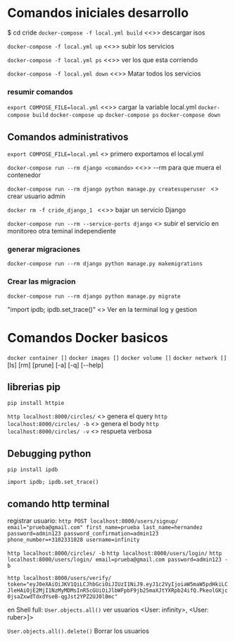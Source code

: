 # Comandos iniciales desarrollo
$ cd cride
`docker-compose -f local.yml build` <<>> descargar isos

`docker-compose -f local.yml up` <<>> subir los servicios

`docker-compose -f local.yml ps` <<>> ver los que esta corriendo

`docker-compose -f local.yml down` <<>> Matar todos los servicios 

### resumir comandos 
`export COMPOSE_FILE=local.yml` <<>> cargar la variable local.yml
`docker-compose build` 
`docker-compose up` 
`docker-compose ps` 
`docker-compose down`

## Comandos administrativos 

`export COMPOSE_FILE=local.yml` <> primero exportamos el local.yml

`docker-compose run --rm django <comando>` <<>> --rm para que muera el contenedor

`docker-compose run --rm django python manage.py createsuperuser ` <> crear usuario admin

`docker rm -f cride_django_1 `  <<>> bajar un servicio Django

`docker-compose run --rm --service-ports django` <> subir el servicio en monitoreo otra teminal independiente

### generar migraciones 
`docker-compose run --rm django python manage.py makemigrations`

### Crear las migracion
`docker-compose run --rm django python manage.py migrate`

"import ipdb; ipdb.set_trace()"  <> Ver en la terminal log y gestion

# Comandos Docker basicos

`docker container []`
`docker images []`
`docker volume []`
`docker network []`
[ls]
[rm]
[prune]
[-a]
[-q]
[--help]

## librerias pip

`pip install httpie`

`http localhost:8000/circles/`  <> genera el query
`http localhost:8000/circles/ -b` <> genera el body
`http localhost:8000/circles/ -v` <> respueta verbosa


## Debugging python 
`pip install ipdb` 

`import ipdb; ipdb.set_trace()`
## comando http terminal
registrar usuario:
`http POST localhost:8000/users/signup/ email="prueba@gmail.com" first_name=prueba last_name=hernandez password=admin123 password_confirmation=admin123 phone_number=+3102331028 username=infinity`

`http localhost:8000/circles/ -b`
`http localhost:8000/users/login/`
`http localhost:8000/users/login/ email=prueba@gmail.com password=admin123 -b`

`http localhost:8000/users/verify/ token="eyJ0eXAiOiJKV1QiLCJhbGciOiJIUzI1NiJ9.eyJ1c2VyIjoiaW5maW5pdHkiLCJleHAiOjE2MjI1NzMyMDMsInR5cGUiOiJlbWFpbF9jb25maXJtYXRpb24ifQ.PkeolGKjc0jsaZxwdTdxdYseB-qgJst2YPZ2UJ0l0mc"`

en Shell full:
`User.objects.all()` ver usuarios
<User: infinity>, <User: ruber>]>

`User.objects.all().delete()` Borrar los usuarios

